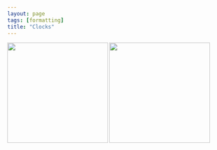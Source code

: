 ```yaml
---
layout: page
tags: [formatting]
title: "Clocks"
---
```



<a href="url"><img src="http://gtendas.github.io/orologi/carriage1.jpg" align="left" height="230" ></a>  <a href="url"><img src="http://gtendas.github.io/orologi/carriage2.mpa" align="left" height="230" ></a>

